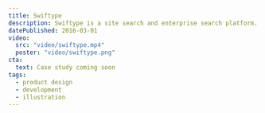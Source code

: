 ```yaml
---
title: Swiftype
description: Swiftype is a site search and enterprise search platform. I created illustrations and iconography and helped redesign their marketing site and product dashboard.
datePublished: 2016-03-01
video:
  src: "video/swiftype.mp4"
  poster: "video/swiftype.png"
cta:
  text: Case study coming soon
tags:
  - product design
  - development
  - illustration
---
```

